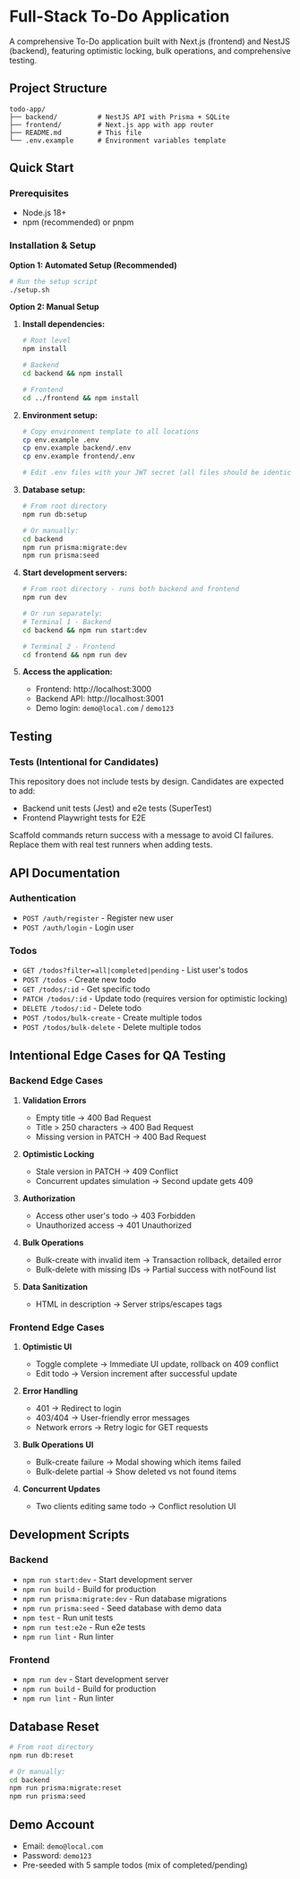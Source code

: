 # Full-Stack To-Do Application

A comprehensive To-Do application built with Next.js (frontend) and NestJS (backend), featuring optimistic locking, bulk operations, and comprehensive testing.

## Project Structure

```
todo-app/
├── backend/          # NestJS API with Prisma + SQLite
├── frontend/         # Next.js app with app router
├── README.md         # This file
└── .env.example      # Environment variables template
```

## Quick Start

### Prerequisites
- Node.js 18+ 
- npm (recommended) or pnpm

### Installation & Setup

**Option 1: Automated Setup (Recommended)**
```bash
# Run the setup script
./setup.sh
```

**Option 2: Manual Setup**
1. **Install dependencies:**
   ```bash
   # Root level
   npm install
   
   # Backend
   cd backend && npm install
   
   # Frontend  
   cd ../frontend && npm install
   ```

2. **Environment setup:**
   ```bash
   # Copy environment template to all locations
   cp env.example .env
   cp env.example backend/.env
   cp env.example frontend/.env
   
   # Edit .env files with your JWT secret (all files should be identical)
   ```

3. **Database setup:**
   ```bash
   # From root directory
   npm run db:setup
   
   # Or manually:
   cd backend
   npm run prisma:migrate:dev
   npm run prisma:seed
   ```

4. **Start development servers:**
   ```bash
   # From root directory - runs both backend and frontend
   npm run dev
   
   # Or run separately:
   # Terminal 1 - Backend
   cd backend && npm run start:dev
   
   # Terminal 2 - Frontend
   cd frontend && npm run dev
   ```

5. **Access the application:**
   - Frontend: http://localhost:3000
   - Backend API: http://localhost:3001
   - Demo login: `demo@local.com` / `demo123`

## Testing

### Tests (Intentional for Candidates)
This repository does not include tests by design. Candidates are expected to add:
- Backend unit tests (Jest) and e2e tests (SuperTest)
- Frontend Playwright tests for E2E

Scaffold commands return success with a message to avoid CI failures. Replace them with real test runners when adding tests.

## API Documentation

### Authentication
- `POST /auth/register` - Register new user
- `POST /auth/login` - Login user

### Todos
- `GET /todos?filter=all|completed|pending` - List user's todos
- `POST /todos` - Create new todo
- `GET /todos/:id` - Get specific todo
- `PATCH /todos/:id` - Update todo (requires version for optimistic locking)
- `DELETE /todos/:id` - Delete todo
- `POST /todos/bulk-create` - Create multiple todos
- `POST /todos/bulk-delete` - Delete multiple todos

## Intentional Edge Cases for QA Testing

### Backend Edge Cases
1. **Validation Errors**
   - Empty title → 400 Bad Request
   - Title > 250 characters → 400 Bad Request
   - Missing version in PATCH → 400 Bad Request

2. **Optimistic Locking**
   - Stale version in PATCH → 409 Conflict
   - Concurrent updates simulation → Second update gets 409

3. **Authorization**
   - Access other user's todo → 403 Forbidden
   - Unauthorized access → 401 Unauthorized

4. **Bulk Operations**
   - Bulk-create with invalid item → Transaction rollback, detailed error
   - Bulk-delete with missing IDs → Partial success with notFound list

5. **Data Sanitization**
   - HTML in description → Server strips/escapes tags

### Frontend Edge Cases
1. **Optimistic UI**
   - Toggle complete → Immediate UI update, rollback on 409 conflict
   - Edit todo → Version increment after successful update

2. **Error Handling**
   - 401 → Redirect to login
   - 403/404 → User-friendly error messages
   - Network errors → Retry logic for GET requests

3. **Bulk Operations UI**
   - Bulk-create failure → Modal showing which items failed
   - Bulk-delete partial → Show deleted vs not found items

4. **Concurrent Updates**
   - Two clients editing same todo → Conflict resolution UI

## Development Scripts

### Backend
- `npm run start:dev` - Start development server
- `npm run build` - Build for production
- `npm run prisma:migrate:dev` - Run database migrations
- `npm run prisma:seed` - Seed database with demo data
- `npm test` - Run unit tests
- `npm run test:e2e` - Run e2e tests
- `npm run lint` - Run linter

### Frontend
- `npm run dev` - Start development server
- `npm run build` - Build for production
- `npm run lint` - Run linter

## Database Reset
```bash
# From root directory
npm run db:reset

# Or manually:
cd backend
npm run prisma:migrate:reset
npm run prisma:seed
```

## Demo Account
- Email: `demo@local.com`
- Password: `demo123`
- Pre-seeded with 5 sample todos (mix of completed/pending)
